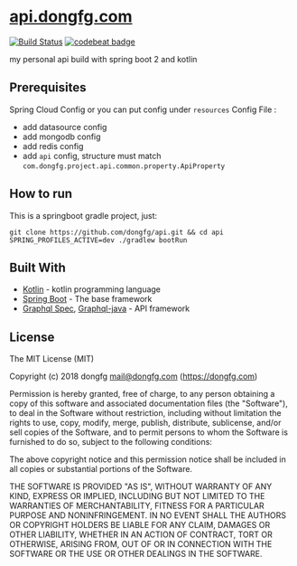 # [api.dongfg.com](https://api.dongfg.com)
[![Build Status](https://travis-ci.org/dongfg/api.svg?branch=master)](https://travis-ci.org/dongfg/api)
[![codebeat badge](https://codebeat.co/badges/cf340d66-a053-4e3e-aac7-9d973d46ed63)](https://codebeat.co/projects/github-com-dongfg-api-master)

my personal api build with spring boot 2 and kotlin


## Prerequisites
Spring Cloud Config or you can put config under `resources`
Config File :
- add datasource config
- add mongodb config
- add redis config
- add `api` config, structure must match `com.dongfg.project.api.common.property.ApiProperty`


## How to run
This is a springboot gradle project, just:
```shell
git clone https://github.com/dongfg/api.git && cd api
SPRING_PROFILES_ACTIVE=dev ./gradlew bootRun
```

## Built With
* [Kotlin](https://kotlinlang.org/) - kotlin programming language
* [Spring Boot](https://projects.spring.io/spring-boot/) - The base framework
* [Graphql Spec](https://graphql.org/), [Graphql-java](https://github.com/graphql-java/graphql-java)  - API framework

## License
The MIT License (MIT)

Copyright (c) 2018 dongfg <mail@dongfg.com> (https://dongfg.com)

Permission is hereby granted, free of charge, to any person obtaining a copy
of this software and associated documentation files (the "Software"), to deal
in the Software without restriction, including without limitation the rights
to use, copy, modify, merge, publish, distribute, sublicense, and/or sell
copies of the Software, and to permit persons to whom the Software is
furnished to do so, subject to the following conditions:

The above copyright notice and this permission notice shall be included in
all copies or substantial portions of the Software.

THE SOFTWARE IS PROVIDED "AS IS", WITHOUT WARRANTY OF ANY KIND, EXPRESS OR
IMPLIED, INCLUDING BUT NOT LIMITED TO THE WARRANTIES OF MERCHANTABILITY,
FITNESS FOR A PARTICULAR PURPOSE AND NONINFRINGEMENT. IN NO EVENT SHALL THE
AUTHORS OR COPYRIGHT HOLDERS BE LIABLE FOR ANY CLAIM, DAMAGES OR OTHER
LIABILITY, WHETHER IN AN ACTION OF CONTRACT, TORT OR OTHERWISE, ARISING FROM,
OUT OF OR IN CONNECTION WITH THE SOFTWARE OR THE USE OR OTHER DEALINGS IN
THE SOFTWARE.
